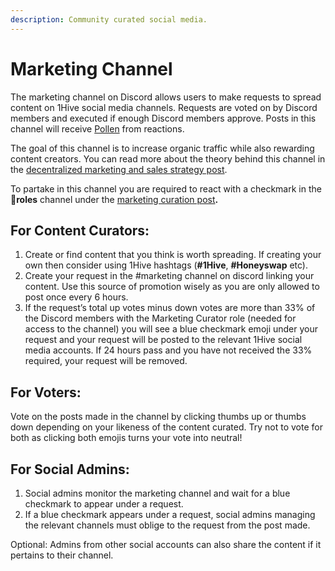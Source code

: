 ```yaml
---
description: Community curated social media.
---
```


# Marketing Channel

The marketing channel on Discord allows users to make requests to spread content on 1Hive social media channels. Requests are voted on by Discord members and executed if enough Discord members approve. Posts in this channel will receive [Pollen](../pollen.md) from reactions.

The goal of this channel is to increase organic traffic while also rewarding content creators. You can read more about the theory behind this channel in the [decentralized marketing and sales strategy post](https://forum.1hive.org/t/decentralized-marketing-and-sales-strategy-for-1hive-buzz/1400).

To partake in this channel you are required to react with a checkmark in the 🧚**roles** channel under the [marketing curation post](https://discord.com/channels/698287700834517064/774020443727462410/796880461410336798)**.**

## For Content Curators:

1. Create or find content that you think is worth spreading. If creating your own then consider using 1Hive hashtags \(**\#1Hive**, **\#Honeyswap** etc\).
2. Create your request in the \#marketing channel on discord linking your content. Use this source of promotion wisely as you are only allowed to post once every 6 hours.
3. If the request’s total up votes minus down votes are more than 33% of the Discord members with the Marketing Curator role \(needed for access to the channel\) you will see a blue checkmark emoji under your request and your request will be posted to the relevant 1Hive social media accounts. If 24 hours pass and you have not received the 33% required, your request will be removed.

## For Voters:

Vote on the posts made in the channel by clicking thumbs up or thumbs down depending on your likeness of the content curated. Try not to vote for both as clicking both emojis turns your vote into neutral!

## For Social Admins:

1. Social admins monitor the marketing channel and wait for a blue checkmark to appear under a request.
2. If a blue checkmark appears under a request, social admins managing the relevant channels must oblige to the request from the post made.

Optional: Admins from other social accounts can also share the content if it pertains to their channel.

